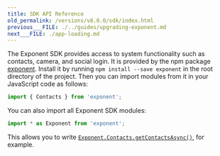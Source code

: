 ```yaml
---
title: SDK API Reference
old_permalink: /versions/v8.0.0/sdk/index.html
previous___FILE: ./../guides/upgrading-exponent.md
next___FILE: ./app-loading.md
---
```


The Exponent SDK provides access to system functionality such as contacts, camera, and social login. It is provided by the npm package [exponent](https://www.npmjs.com/package/exponent). Install it by running `npm install --save exponent` in the root directory of the project. Then you can import modules from it in your JavaScript code as follows:

```javascript
import { Contacts } from 'exponent';
```

You can also import all Exponent SDK modules:

```javascript
import * as Exponent from 'exponent';
```

This allows you to write [`Exponent.Contacts.getContactsAsync()`](/versions/v8.0.0/sdk/contacts#Exponent.Contacts.getContactsAsync "Exponent.Contacts.getContactsAsync"), for example.
